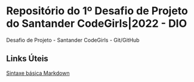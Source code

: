 # Repositório do 1º Desafio de Projeto do Santander CodeGirls|2022 - DIO
Desafio de Projeto - Santander CodeGirls - Git/GitHub

## Links Úteis
[Sintaxe básica Markdown](https://www.markdownguide.org/basic-syntax/)
